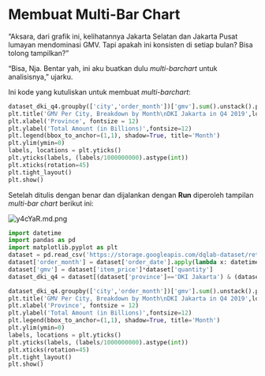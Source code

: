 # Membuat Multi-Bar Chart

“Aksara, dari grafik ini, kelihatannya Jakarta Selatan dan Jakarta Pusat lumayan mendominasi GMV. Tapi apakah ini konsisten di setiap bulan? Bisa tolong tampilkan?”

“Bisa, Nja. Bentar yah, ini aku buatkan dulu _multi-barchart_ untuk analisisnya,” ujarku.

Ini kode yang kutuliskan untuk membuat _multi-barchart_:
```python
dataset_dki_q4.groupby(['city','order_month'])['gmv'].sum().unstack().plot(kind='bar')
plt.title('GMV Per City, Breakdown by Month\nDKI Jakarta in Q4 2019',loc='center',pad=30, fontsize=15, color='blue')
plt.xlabel('Province', fontsize = 12)
plt.ylabel('Total Amount (in Billions)',fontsize=12)
plt.legend(bbox_to_anchor=(1,1), shadow=True, title='Month')
plt.ylim(ymin=0)
labels, locations = plt.yticks()
plt.yticks(labels, (labels/1000000000).astype(int))
plt.xticks(rotation=45)
plt.tight_layout()
plt.show()
```

Setelah ditulis dengan benar dan dijalankan dengan **Run** diperoleh tampilan _multi-bar chart_ berikut ini:

![y4cYaR.md.png](https://iili.io/y4cYaR.md.png)

```python
import datetime
import pandas as pd
import matplotlib.pyplot as plt
dataset = pd.read_csv('https://storage.googleapis.com/dqlab-dataset/retail_raw_reduced.csv')
dataset['order_month'] = dataset['order_date'].apply(lambda x: datetime.datetime.strptime(x, "%Y-%m-%d").strftime('%Y-%m'))
dataset['gmv'] = dataset['item_price']*dataset['quantity']
dataset_dki_q4 = dataset[(dataset['province']=='DKI Jakarta') & (dataset['order_month'] >= '2019-10')]

dataset_dki_q4.groupby(['city','order_month'])['gmv'].sum().unstack().plot(kind='bar')
plt.title('GMV Per City, Breakdown by Month\nDKI Jakarta in Q4 2019',loc='center',pad=30, fontsize=15, color='blue')
plt.xlabel('Province', fontsize = 12)
plt.ylabel('Total Amount (in Billions)',fontsize=12)
plt.legend(bbox_to_anchor=(1,1), shadow=True, title='Month')
plt.ylim(ymin=0)
labels, locations = plt.yticks()
plt.yticks(labels, (labels/1000000000).astype(int))
plt.xticks(rotation=45)
plt.tight_layout()
plt.show()
```
